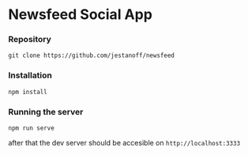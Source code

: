 # Newsfeed Social App

### Repository

```git clone https://github.com/jestanoff/newsfeed```

### Installation

```npm install```

### Running the server

```npm run serve```

after that the dev server should be accesible on `http://localhost:3333`
